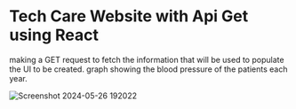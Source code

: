 # Tech Care Website with Api Get using React 
making a GET request to fetch the information that will be used to populate the UI to be created.
graph showing the blood pressure of the patients each year.

![Screenshot 2024-05-26 192022](https://github.com/XTRMDTECHGUY1/Health-Care-website/assets/88555638/0572195c-da84-4e84-8423-67dcbb48f5ed)
